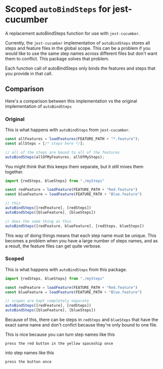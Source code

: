 # Scoped `autoBindSteps` for jest-cucumber

A replacement autoBindSteps function for use with `jest-cucumber`.

Currently, the `jest-cucumber` implementation of `autoBindSteps` stores all steps and feature files in the global scope. This can be a problem if you would like to use the same step names across different files but don't want them to conflict. This package solves that problem.

Each function call of autoBindSteps only binds the features and steps that you provide in that call.

## Comparison

Here's a comparison between this implementation vs the original implementation of `autoBindSteps`

### Original

This is what happens with `autoBindSteps` from `jest-cucumber`.

```typescript
const allFeatures = loadFeatures(FEATURE_PATH + "*.feature");
const allSteps = [/* steps here */];

// all of the steps are bound to all of the features
autoBindSteps(allOfMyFeatures, allOfMySteps);
```

You might think that this keeps them separate, but it still mixes them together.

```typescript
import {redSteps, blueSteps} from "./mySteps"

const redFeature = loadFeature(FEATURE_PATH + "Red.feature")
const blueFeature = loadFeature(FEATURE_PATH + "Blue.feature")

// this
autoBindSteps([redFeature], [redSteps])
autoBindSteps([blueFeature], [blueSteps])

// does the same thing as this
autoBindSteps([redFeature, blueFeature], [redSteps, blueSteps])
```

This way of doing things means that each step name must be unique. This becomes a problem when you have a large number of steps names, and as a result, the feature files can get quite verbose.

### Scoped

This is what happens with `autoBindSteps` from this package.

```typescript
import {redSteps, blueSteps} from "./mySteps"

const redFeature = loadFeature(FEATURE_PATH + "Red.feature")
const blueFeature = loadFeature(FEATURE_PATH + "Blue.feature")

// scopes are kept completely separate
autoBindSteps([redFeature], [redSteps])
autoBindSteps([blueFeature], [blueSteps])
```

Because of this, there can be steps in `redSteps` and `blueSteps` that have the exact same name and don't confict because they're only bound to one file.

This is nice because you can turn step names like this

```
press the red button in the yellow spaceship once
```

into step names like this

```
press the button once
```